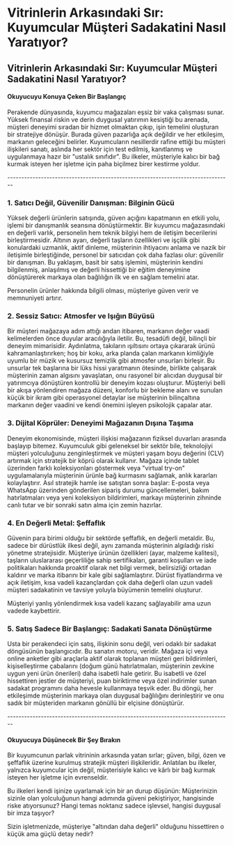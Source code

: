 # Vitrinlerin Arkasındaki Sır: Kuyumcular Müşteri Sadakatini Nasıl Yaratıyor?

## Vitrinlerin Arkasındaki Sır: Kuyumcular Müşteri Sadakatini Nasıl Yaratıyor?

#### &#x20;Okuyucuyu Konuya Çeken Bir Başlangıç

Perakende dünyasında, kuyumcu mağazaları eşsiz bir vaka çalışması sunar. Yüksek finansal riskin ve derin duygusal yatırımın kesiştiği bu arenada, müşteri deneyimi sıradan bir hizmet olmaktan çıkıp, işin temelini oluşturan bir stratejiye dönüşür. Burada güven pazarlığa açık değildir ve her etkileşim, markanın geleceğini belirler. Kuyumcuların nesillerdir rafine ettiği bu müşteri ilişkileri sanatı, aslında her sektör için test edilmiş, kanıtlanmış ve uygulanmaya hazır bir "ustalık sınıfıdır". Bu ilkeler, müşteriyle kalıcı bir bağ kurmak isteyen her işletme için paha biçilmez birer kestirme yoldur.

\--------------------------------------------------------------------------------

### 1. Satıcı Değil, Güvenilir Danışman: Bilginin Gücü

Yüksek değerli ürünlerin satışında, güven açığını kapatmanın en etkili yolu, işlemi bir danışmanlık seansına dönüştürmektir. Bir kuyumcu mağazasındaki en değerli varlık, personelin hem teknik bilgiyi hem de iletişim becerilerini birleştirmesidir. Altının ayarı, değerli taşların özellikleri ve işçilik gibi konulardaki uzmanlık, aktif dinleme, müşterinin ihtiyacını anlama ve nazik bir iletişimle birleştiğinde, personel bir satıcıdan çok daha fazlası olur: güvenilir bir danışman. Bu yaklaşım, basit bir satış işlemini, müşterinin kendini bilgilenmiş, anlaşılmış ve değerli hissettiği bir eğitim deneyimine dönüştürerek markaya olan bağlılığın ilk ve en sağlam temelini atar.

Personelin ürünler hakkında bilgili olması, müşteriye güven verir ve memnuniyeti artırır.

### 2. Sessiz Satıcı: Atmosfer ve Işığın Büyüsü

Bir müşteri mağazaya adım attığı andan itibaren, markanın değer vaadi kelimelerden önce duyular aracılığıyla iletilir. Bu, tesadüfi değil, bilinçli bir deneyim mimarisidir. Aydınlatma, takıların ışıltısını ortaya çıkararak ürünü kahramanlaştırırken; hoş bir koku, arka planda çalan markanın kimliğiyle uyumlu bir müzik ve kusursuz temizlik gibi atmosfer unsurları birleşir. Bu unsurlar tek başlarına bir lüks hissi yaratmanın ötesinde, birlikte çalışarak müşterinin zaman algısını yavaşlatan, onu rasyonel bir alıcıdan duygusal bir yatırımcıya dönüştüren kontrollü bir deneyim kozası oluşturur. Müşteriyi belli bir akışa yönlendiren mağaza düzeni, konforlu bir bekleme alanı ve sunulan küçük bir ikram gibi operasyonel detaylar ise müşterinin bilinçaltına markanın değer vaadini ve kendi önemini işleyen psikolojik çapalar atar.

### 3. Dijital Köprüler: Deneyimi Mağazanın Dışına Taşıma

Deneyim ekonomisinde, müşteri ilişkisi mağazanın fiziksel duvarları arasında başlayıp bitemez. Kuyumculuk gibi geleneksel bir sektör bile, teknolojiyi müşteri yolculuğunu zenginleştirmek ve müşteri yaşam boyu değerini (CLV) artırmak için stratejik bir köprü olarak kullanır. Mağaza içinde tablet üzerinden farklı koleksiyonları göstermek veya "virtual try-on" uygulamalarıyla müşterinin ürünle bağ kurmasını sağlamak, anlık kararları kolaylaştırır. Asıl stratejik hamle ise satıştan sonra başlar: E-posta veya WhatsApp üzerinden gönderilen sipariş durumu güncellemeleri, bakım hatırlatmaları veya yeni koleksiyon bildirimleri, markayı müşterinin zihninde canlı tutar ve bir sonraki satın alma için zemin hazırlar.

### 4. En Değerli Metal: Şeffaflık

Güvenin para birimi olduğu bir sektörde şeffaflık, en değerli metaldir. Bu, sadece bir dürüstlük ilkesi değil, aynı zamanda müşterinin algıladığı riski yönetme stratejisidir. Müşteriye ürünün özellikleri (ayar, malzeme kalitesi), taşların uluslararası geçerliliğe sahip sertifikaları, garanti koşulları ve iade politikaları hakkında proaktif olarak net bilgi vermek, belirsizliği ortadan kaldırır ve marka itibarını bir kale gibi sağlamlaştırır. Dürüst fiyatlandırma ve açık iletişim, kısa vadeli kazançlardan çok daha değerli olan uzun vadeli müşteri sadakatinin ve tavsiye yoluyla büyümenin temelini oluşturur.

Müşteriyi yanlış yönlendirmek kısa vadeli kazanç sağlayabilir ama uzun vadede kaybettirir.

### 5. Satış Sadece Bir Başlangıç: Sadakati Sanata Dönüştürme

Usta bir perakendeci için satış, ilişkinin sonu değil, veri odaklı bir sadakat döngüsünün başlangıcıdır. Bu sanatın motoru, veridir. Mağaza içi veya online anketler gibi araçlarla aktif olarak toplanan müşteri geri bildirimleri, kişiselleştirme çabalarını (doğum günü hatırlatmaları, müşterinin zevkine uygun yeni ürün önerileri) daha isabetli hale getirir. Bu isabetli ve özel hissettiren jestler de müşteriyi, puan biriktirme veya özel indirimler sunan sadakat programını daha hevesle kullanmaya teşvik eder. Bu döngü, her etkileşimde müşterinin markaya olan duygusal bağlılığını derinleştirir ve onu sadık bir müşteriden markanın gönüllü bir elçisine dönüştürür.

\--------------------------------------------------------------------------------

#### &#x20;Okuyucuya Düşünecek Bir Şey Bırakın

Bir kuyumcunun parlak vitrininin arkasında yatan sırlar; güven, bilgi, özen ve şeffaflık üzerine kurulmuş stratejik müşteri ilişkileridir. Anlatılan bu ilkeler, yalnızca kuyumcular için değil, müşterisiyle kalıcı ve kârlı bir bağ kurmak isteyen her işletme için evrenseldir.

Bu ilkeleri kendi işinize uyarlamak için bir an durup düşünün: Müşterinizin sizinle olan yolculuğunun hangi adımında güveni pekiştiriyor, hangisinde riske atıyorsunuz? Hangi temas noktanız sadece işlevsel, hangisi duygusal bir imza taşıyor?

Sizin işletmenizde, müşteriye "altından daha değerli" olduğunu hissettiren o küçük ama güçlü detay nedir?
